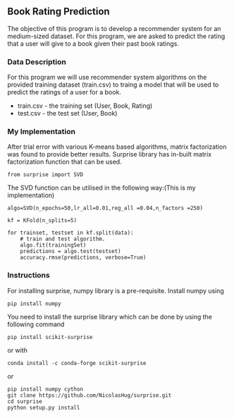## Book Rating Prediction

The objective of this program is to develop a recommender system for an medium-sized dataset.
For this program, we are asked to predict the rating that a user will give to a book given their past book ratings.

### Data Description
For this program we will use recommender system algorithms on the provided training dataset (train.csv) to traing a model that will be used to predict the ratings of a user for a book.
- train.csv - the training set (User, Book, Rating)
- test.csv - the test set (User, Book)

### My Implementation
After trial error with various K-means based algorithms, matrix factorization was found to provide better results. Surprise library has in-built matrix factorization function that can be used.

```
from surprise import SVD
```
The SVD function can be utilised in the following way:(This is my implementation)
```
algo=SVD(n_epochs=50,lr_all=0.01,reg_all =0.04,n_factors =250)

kf = KFold(n_splits=5)

for trainset, testset in kf.split(data):
    # train and test algorithm.
    algo.fit(trainingSet)
    predictions = algo.test(testset)
    accuracy.rmse(predictions, verbose=True)
```
### Instructions
For installing surprise, numpy library is a pre-requisite. Install numpy using
```
pip install numpy
```
You need to install the surprise library which can be done by using the following command
```
pip install scikit-surprise
```
or with
```
conda install -c conda-forge scikit-surprise
```
or
```
pip install numpy cython
git clone https://github.com/NicolasHug/surprise.git
cd surprise
python setup.py install
```
